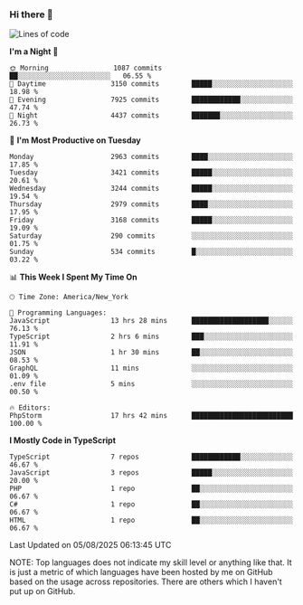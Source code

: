 ### Hi there 👋

<!--
**LynxJinxxy/LynxJinxxy** is a ✨ _special_ ✨ repository because its `README.md` (this file) appears on your GitHub profile.

Here are some ideas to get you started:

- 🔭 I’m currently working on ...
- 🌱 I’m currently learning ...
- 👯 I’m looking to collaborate on ...
- 🤔 I’m looking for help with ...
- 💬 Ask me about ...
- 📫 How to reach me: ...
- 😄 Pronouns: ...
- ⚡ Fun fact: ...
-->

<!--START_SECTION:waka-->
![Lines of code](https://img.shields.io/badge/From%20Hello%20World%20I%27ve%20Written-24.9%20million%20lines%20of%20code-blue)

**I'm a Night 🦉** 

```text
🌞 Morning                1087 commits        ██░░░░░░░░░░░░░░░░░░░░░░░   06.55 % 
🌆 Daytime                3150 commits        █████░░░░░░░░░░░░░░░░░░░░   18.98 % 
🌃 Evening                7925 commits        ████████████░░░░░░░░░░░░░   47.74 % 
🌙 Night                  4437 commits        ███████░░░░░░░░░░░░░░░░░░   26.73 % 
```
📅 **I'm Most Productive on Tuesday** 

```text
Monday                   2963 commits        ████░░░░░░░░░░░░░░░░░░░░░   17.85 % 
Tuesday                  3421 commits        █████░░░░░░░░░░░░░░░░░░░░   20.61 % 
Wednesday                3244 commits        █████░░░░░░░░░░░░░░░░░░░░   19.54 % 
Thursday                 2979 commits        ████░░░░░░░░░░░░░░░░░░░░░   17.95 % 
Friday                   3168 commits        █████░░░░░░░░░░░░░░░░░░░░   19.09 % 
Saturday                 290 commits         ░░░░░░░░░░░░░░░░░░░░░░░░░   01.75 % 
Sunday                   534 commits         █░░░░░░░░░░░░░░░░░░░░░░░░   03.22 % 
```


📊 **This Week I Spent My Time On** 

```text
🕑︎ Time Zone: America/New_York

💬 Programming Languages: 
JavaScript               13 hrs 28 mins      ███████████████████░░░░░░   76.13 % 
TypeScript               2 hrs 6 mins        ███░░░░░░░░░░░░░░░░░░░░░░   11.91 % 
JSON                     1 hr 30 mins        ██░░░░░░░░░░░░░░░░░░░░░░░   08.53 % 
GraphQL                  11 mins             ░░░░░░░░░░░░░░░░░░░░░░░░░   01.09 % 
.env file                5 mins              ░░░░░░░░░░░░░░░░░░░░░░░░░   00.50 % 

🔥 Editors: 
PhpStorm                 17 hrs 42 mins      █████████████████████████   100.00 % 
```

**I Mostly Code in TypeScript** 

```text
TypeScript               7 repos             ████████████░░░░░░░░░░░░░   46.67 % 
JavaScript               3 repos             █████░░░░░░░░░░░░░░░░░░░░   20.00 % 
PHP                      1 repo              ██░░░░░░░░░░░░░░░░░░░░░░░   06.67 % 
C#                       1 repo              ██░░░░░░░░░░░░░░░░░░░░░░░   06.67 % 
HTML                     1 repo              ██░░░░░░░░░░░░░░░░░░░░░░░   06.67 % 
```




 Last Updated on 05/08/2025 06:13:45 UTC
<!--END_SECTION:waka-->
NOTE: Top languages does not indicate my skill level or anything like that. It is just a metric of which languages have been hosted by me on GitHub based on the usage across repositories. There are others which I haven't put up on GitHub.
